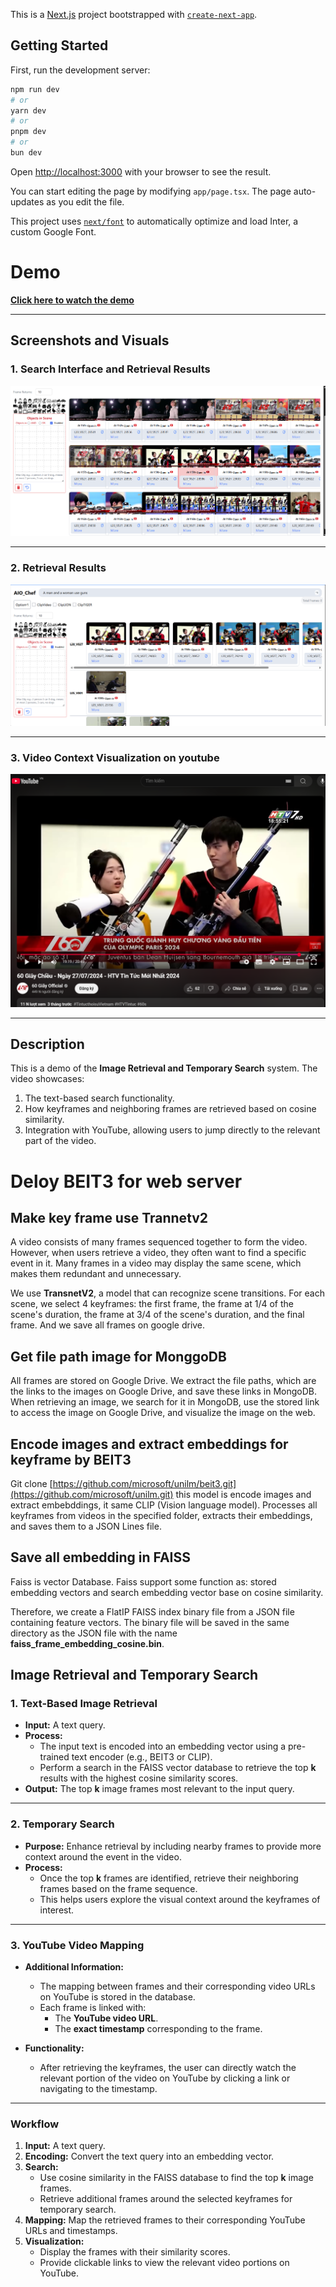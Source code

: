 This is a [Next.js](https://nextjs.org/) project bootstrapped with [`create-next-app`](https://github.com/vercel/next.js/tree/canary/packages/create-next-app).

## Getting Started

First, run the development server:

```bash
npm run dev
# or
yarn dev
# or
pnpm dev
# or
bun dev
```

Open [http://localhost:3000](http://localhost:3000) with your browser to see the result.

You can start editing the page by modifying `app/page.tsx`. The page auto-updates as you edit the file.

This project uses [`next/font`](https://nextjs.org/docs/basic-features/font-optimization) to automatically optimize and load Inter, a custom Google Font.

# Demo

[**Click here to watch the demo**](https://www.youtube.com/watch?v=ABvnGxim7aY)

---

## Screenshots and Visuals

### 1. Search Interface and Retrieval Results
![](img/image_1.png)

---

### 2. Retrieval Results
![](img/image_2.png)

---

### 3. Video Context Visualization on youtube
![](img\image_3.png)

---

## Description

This is a demo of the **Image Retrieval and Temporary Search** system. The video showcases:
1. The text-based search functionality.
2. How keyframes and neighboring frames are retrieved based on cosine similarity.
3. Integration with YouTube, allowing users to jump directly to the relevant part of the video.


# Deloy BEIT3 for web server



## Make key frame use Trannetv2

A video consists of many frames sequenced together to form the video. However, when users retrieve a video, they often want to find a specific event in it. Many frames in a video may display the same scene, which makes them redundant and unnecessary.

We use **TransnetV2**, a model that can recognize scene transitions. For each scene, we select 4 keyframes: the first frame, the frame at 1/4 of the scene's duration, the frame at 3/4 of the scene's duration, and the final frame. And we save all frames on google drive.

## Get file path image for MonggoDB

All frames are stored on Google Drive. We extract the file paths, which are the links to the images on Google Drive, and save these links in MongoDB. When retrieving an image, we search for it in MongoDB, use the stored link to access the image on Google Drive, and visualize the image on the web.

## Encode images and extract embeddings for keyframe by BEIT3

Git clone [https://github.com/microsoft/unilm/beit3.git](https://github.com/microsoft/unilm.git) this model is encode images and extract embebddings, it same CLIP (Vision language model). Processes all keyframes from videos in the specified folder, extracts their embeddings, and saves them to a JSON Lines file.

## Save all embedding in FAISS

Faiss is vector Database. Faiss support some function as: stored embedding vectors and search embedding vector base on cosine similarity.

Therefore, we create a FlatIP FAISS index binary file from a JSON file containing feature vectors. The binary file will be saved in the same directory as the JSON file with the name **faiss_frame_embedding_cosine.bin**.


## Image Retrieval and Temporary Search

### 1. **Text-Based Image Retrieval**
- **Input:** A text query.
- **Process:** 
  - The input text is encoded into an embedding vector using a pre-trained text encoder (e.g., BEIT3 or CLIP).
  - Perform a search in the FAISS vector database to retrieve the top **k** results with the highest cosine similarity scores.
- **Output:** The top **k** image frames most relevant to the input query.

---

### 2. **Temporary Search**
- **Purpose:** Enhance retrieval by including nearby frames to provide more context around the event in the video.
- **Process:**
  - Once the top **k** frames are identified, retrieve their neighboring frames based on the frame sequence.
  - This helps users explore the visual context around the keyframes of interest.

---

### 3. **YouTube Video Mapping**
- **Additional Information:**
  - The mapping between frames and their corresponding video URLs on YouTube is stored in the database.
  - Each frame is linked with:
    - The **YouTube video URL**.
    - The **exact timestamp** corresponding to the frame.

- **Functionality:** 
  - After retrieving the keyframes, the user can directly watch the relevant portion of the video on YouTube by clicking a link or navigating to the timestamp.

---

### Workflow

1. **Input:** A text query.
2. **Encoding:** Convert the text query into an embedding vector.
3. **Search:** 
   - Use cosine similarity in the FAISS database to find the top **k** image frames.
   - Retrieve additional frames around the selected keyframes for temporary search.
4. **Mapping:** Map the retrieved frames to their corresponding YouTube URLs and timestamps.
5. **Visualization:** 
   - Display the frames with their similarity scores.
   - Provide clickable links to view the relevant video portions on YouTube.





